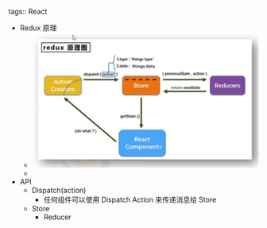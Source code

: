 tags:: React

- Redux 原理
	- ![image.png](../assets/image_1684582985777_0.png)
	-
- API
	- Dispatch(action)
		- 任何组件可以使用 Dispatch Action 来传递消息给 Store
	- Store
		- Reducer
